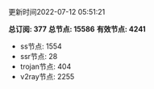 更新时间2022-07-12 05:51:21

**总订阅: 377**
**总节点: 15586**
**有效节点: 4241**
- ss节点: 1554
- ssr节点: 28
- trojan节点: 404
- v2ray节点: 2255
